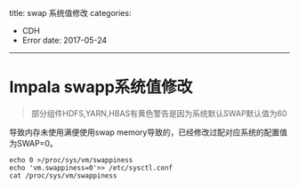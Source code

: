 title: swap 系统值修改
categories: 
- CDH
- Error
date: 2017-05-24
---
# Impala swapp系统值修改
>部分组件HDFS,YARN,HBAS有黄色警告是因为系统默认SWAP默认值为60

导致内存未使用满便使用swap memory导致的，已经修改过配对应系统的配置值为SWAP=0。

```
echo 0 >/proc/sys/vm/swappiness
echo 'vm.swappiness=0'>> /etc/sysctl.conf
cat /proc/sys/vm/swappiness
```
